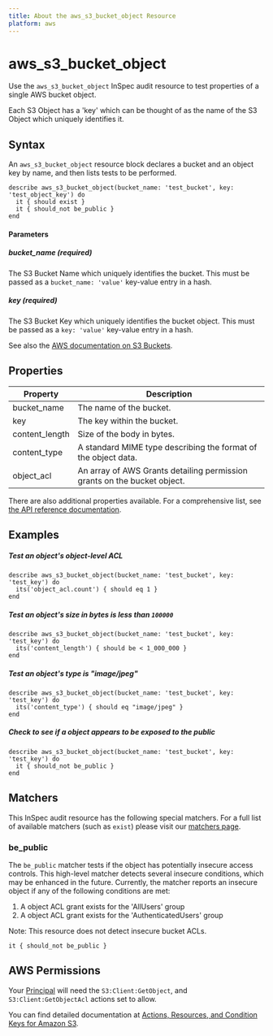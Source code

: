 ```yaml
---
title: About the aws_s3_bucket_object Resource
platform: aws
---
```


# aws\_s3\_bucket\_object

Use the `aws_s3_bucket_object` InSpec audit resource to test properties of a single AWS bucket object.

Each S3 Object has a 'key' which can be thought of as the name of the S3 Object which uniquely identifies it.

## Syntax

An `aws_s3_bucket_object` resource block declares a bucket and an object key by name, and then lists tests to be performed.

    describe aws_s3_bucket_object(bucket_name: 'test_bucket', key: 'test_object_key') do
      it { should exist }
      it { should_not be_public }
    end

#### Parameters

##### bucket\_name _(required)_

The S3 Bucket Name which uniquely identifies the bucket. 
This must be passed as a `bucket_name: 'value'` key-value entry in a hash.

##### key _(required)_

The S3 Bucket Key which uniquely identifies the bucket object. 
This must be passed as a `key: 'value'` key-value entry in a hash.

See also the [AWS documentation on S3 Buckets](https://docs.aws.amazon.com/AmazonS3/latest/dev/UsingBucket.html).

## Properties

|Property       | Description|
| ---           | --- |
|bucket\_name   | The name of the bucket. |
|key            | The key within the bucket. |
|content\_length | Size of the body in bytes. |
|content\_type   | A standard MIME type describing the format of the object data. |
|object\_acl    | An array of AWS Grants detailing permission grants on the bucket object.  |

There are also additional properties available. For a comprehensive list, see [the API reference documentation](https://docs.aws.amazon.com/AmazonS3/latest/API/API_GetObject.html).

## Examples

##### Test an object's object-level ACL
    describe aws_s3_bucket_object(bucket_name: 'test_bucket', key: 'test_key') do
      its('object_acl.count') { should eq 1 }
    end
    
##### Test an object's size in bytes is less than `100000`
    describe aws_s3_bucket_object(bucket_name: 'test_bucket', key: 'test_key') do
      its('content_length') { should be < 1_000_000 }
    end

##### Test an object's type is "image/jpeg"
    describe aws_s3_bucket_object(bucket_name: 'test_bucket', key: 'test_key') do
      its('content_type') { should eq "image/jpeg" }
    end

##### Check to see if a object appears to be exposed to the public
    describe aws_s3_bucket_object(bucket_name: 'test_bucket', key: 'test_key') do
      it { should_not be_public }
    end


## Matchers

This InSpec audit resource has the following special matchers. For a full list of available matchers (such as `exist`) please visit our [matchers page](https://www.inspec.io/docs/reference/matchers/).

### be_public

The `be_public` matcher tests if the object has potentially insecure access controls. This high-level matcher detects several insecure conditions, which may be enhanced in the future. Currently, the matcher reports an insecure object if any of the following conditions are met:

  1. A object ACL grant exists for the 'AllUsers' group
  2. A object ACL grant exists for the 'AuthenticatedUsers' group

Note: This resource does not detect insecure bucket ACLs.

    it { should_not be_public }

## AWS Permissions

Your [Principal](https://docs.aws.amazon.com/IAM/latest/UserGuide/intro-structure.html#intro-structure-principal) will need the `S3:Client:GetObject`, and `S3:Client:GetObjectAcl` actions set to allow.

You can find detailed documentation at [Actions, Resources, and Condition Keys for Amazon S3](https://docs.aws.amazon.com/IAM/latest/UserGuide/list_amazons3.html).
